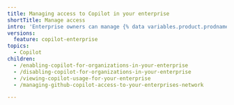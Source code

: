 ```yaml
---
title: Managing access to Copilot in your enterprise
shortTitle: Manage access
intro: 'Enterprise owners can manage {% data variables.product.prodname_copilot_short %} for organizations in the enterprise.'
versions:
  feature: copilot-enterprise
topics:
  - Copilot
children:
  - /enabling-copilot-for-organizations-in-your-enterprise
  - /disabling-copilot-for-organizations-in-your-enterprise
  - /viewing-copilot-usage-for-your-enterprise
  - /managing-github-copilot-access-to-your-enterprises-network

---
```

